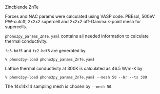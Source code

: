 Zincblende ZnTe

Forces and NAC params were calculated using VASP code. PBEsol, 500eV PW-cutoff,
2x2x2 supercell and 2x2x2 off-Gamma k-point mesh for supercells.

`phono3py_params_ZnTe.yaml` contains all needed information to calculate thermal
conductivity.

`fc3.hdf5` and `fc2.hdf5` are generated by

```
% phono3py-load phono3py_params_ZnTe.yaml
```

Lattice thermal conductivity at 300K is calculated as 46.5 W/m-K by

```
% phono3py-load phono3py_params_ZnTe.yaml --mesh 50 --br --ts 300
```

The 14x14x14 sampling mesh is chosen by `--mesh 50`.
